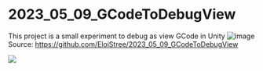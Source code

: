 # 2023_05_09_GCodeToDebugView
This project is a small experiment to debug as view GCode in Unity
![image](https://github.com/EloiStree/2023_05_09_GCodeToDebugView/assets/20149493/4e1d05e0-181f-445c-bafc-d44610298640)
Source: https://github.com/EloiStree/2023_05_09_GCodeToDebugView

![](https://im.ezgif.com/tmp/ezgif-1-103c8d1ce0.gif)
